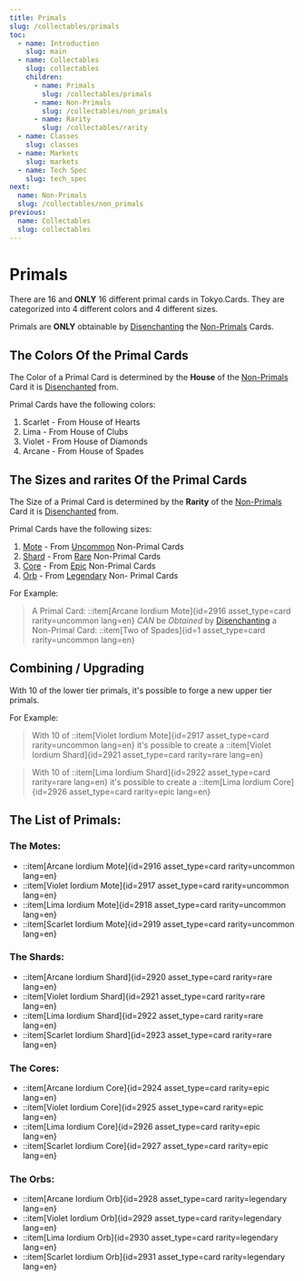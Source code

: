 ```yaml
---
title: Primals 
slug: /collectables/primals 
toc:
  - name: Introduction
    slug: main 
  - name: Collectables 
    slug: collectables 
    children:
      - name: Primals
        slug: /collectables/primals 
      - name: Non-Primals 
        slug: /collectables/non_primals
      - name: Rarity 
        slug: /collectables/rarity
  - name: Classes 
    slug: classes 
  - name: Markets 
    slug: markets 
  - name: Tech Spec 
    slug: tech_spec 
next: 
  name: Non-Primals
  slug: /collectables/non_primals
previous:
  name: Collectables 
  slug: collectables 
---
```


# Primals
There are 16 and __ONLY__ 16 different primal cards in Tokyo.Cards. They are categorized into 4 different colors and 4 different sizes.

Primals are __ONLY__ obtainable by [Disenchanting](/wiki/?slug=classes&lang=en#disenchanter) the [Non-Primals](/wiki/?slug=/collectables/non_primals&lang=en) Cards.

## The Colors Of the Primal Cards
The Color of a Primal Card is determined by the __House__ of the [Non-Primals](/wiki/?slug=/collectables/non_primals&lang=en) Card it is [Disenchanted](/wiki/?slug=classes&lang=en#disenchanter) from.

Primal Cards have the following colors:
1. Scarlet - From House of Hearts
2. Lima - From House of Clubs
3. Violet - From House of Diamonds
4. Arcane - From House of Spades

## The Sizes and rarites Of the Primal Cards
The Size of a Primal Card is determined by the __Rarity__ of the [Non-Primals](/wiki/?slug=/collectables/non_primals&lang=en) Card it is [Disenchanted](/wiki/?slug=classes&lang=en#disenchanter) from.

Primal Cards have the following sizes:
1. [Mote](#the-motes) - From [Uncommon](/wiki/?slug=/collectables/rarity&lang=en#uncommon) Non-Primal Cards
2. [Shard](#the-shards) - From [Rare](/wiki/?slug=/collectables/rarity&lang=en#rare) Non-Primal Cards
3. [Core](#the-cores) - From [Epic](/wiki/?slug=/collectables/rarity&lang=en#epic) Non-Primal Cards
4. [Orb](#the-orbs) - From [Legendary](/wiki/?slug=/collectables/rarity&lang=en#legendary) Non- Primal Cards

For Example:

> A Primal Card:
> ::item[Arcane Iordium Mote]{id=2916 asset_type=card rarity=uncommon lang=en} 
> _CAN_ be _Obtained_ by [Disenchanting](/wiki/?slug=classes&lang=en#disenchanter) a Non-Primal Card:
> ::item[Two of Spades]{id=1 asset_type=card rarity=uncommon lang=en}

## Combining / Upgrading

With 10 of the lower tier primals, it's possible to forge a new upper tier primals.

For Example:

> With 10 of
> ::item[Violet Iordium Mote]{id=2917 asset_type=card rarity=uncommon lang=en}
> it's possible to create a 
> ::item[Violet Iordium Shard]{id=2921 asset_type=card rarity=rare lang=en} 

> With 10 of
> ::item[Lima Iordium Shard]{id=2922 asset_type=card rarity=rare lang=en} 
> it's possible to create a 
> ::item[Lima Iordium Core]{id=2926 asset_type=card rarity=epic lang=en} 

## The List of Primals:

### The Motes:
- ::item[Arcane Iordium Mote]{id=2916 asset_type=card rarity=uncommon lang=en} 
- ::item[Violet Iordium Mote]{id=2917 asset_type=card rarity=uncommon lang=en} 
- ::item[Lima Iordium Mote]{id=2918 asset_type=card rarity=uncommon lang=en} 
- ::item[Scarlet Iordium Mote]{id=2919 asset_type=card rarity=uncommon lang=en} 

### The Shards:
- ::item[Arcane Iordium Shard]{id=2920 asset_type=card rarity=rare lang=en} 
- ::item[Violet Iordium Shard]{id=2921 asset_type=card rarity=rare lang=en} 
- ::item[Lima Iordium Shard]{id=2922 asset_type=card rarity=rare lang=en} 
- ::item[Scarlet Iordium Shard]{id=2923 asset_type=card rarity=rare lang=en} 

### The Cores:
- ::item[Arcane Iordium Core]{id=2924 asset_type=card rarity=epic lang=en} 
- ::item[Violet Iordium Core]{id=2925 asset_type=card rarity=epic lang=en} 
- ::item[Lima Iordium Core]{id=2926 asset_type=card rarity=epic lang=en} 
- ::item[Scarlet Iordium Core]{id=2927 asset_type=card rarity=epic lang=en} 

### The Orbs:
- ::item[Arcane Iordium Orb]{id=2928 asset_type=card rarity=legendary lang=en} 
- ::item[Violet Iordium Orb]{id=2929 asset_type=card rarity=legendary lang=en} 
- ::item[Lima Iordium Orb]{id=2930 asset_type=card rarity=legendary lang=en} 
- ::item[Scarlet Iordium Orb]{id=2931 asset_type=card rarity=legendary lang=en} 
